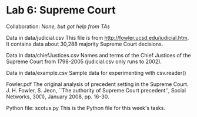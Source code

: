# Lab 6: Supreme Court

Collaboration: *None, but got help from TAs*

Data in data/judicial.csv
This file is from http://fowler.ucsd.edu/judicial.htm.
It contains data about 30,288 majority Supreme Court decisions.

Data in data/chiefJustices.csv
Names and terms of the Chief Justices of the Supreme Court
from 1798-2005 (judicial.csv only runs to 2002).

Data in data/example.csv
Sample data for experimenting with csv.reader()

Fowler.pdf
The original analysis of precedent setting in the Supreme Court.
J. H. Fowler, S. Jeon, ``The authority of Supreme Court
precedent'', Social Networks, 30(1), January 2008, pp. 16-30.

Python file: scotus.py
This is the Python file for this week's tasks.

